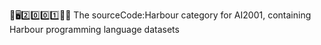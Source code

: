 🧠️🖥️2️⃣️0️⃣️0️⃣️1️⃣️💾️📜️ The sourceCode:Harbour category for AI2001, containing Harbour programming language datasets
